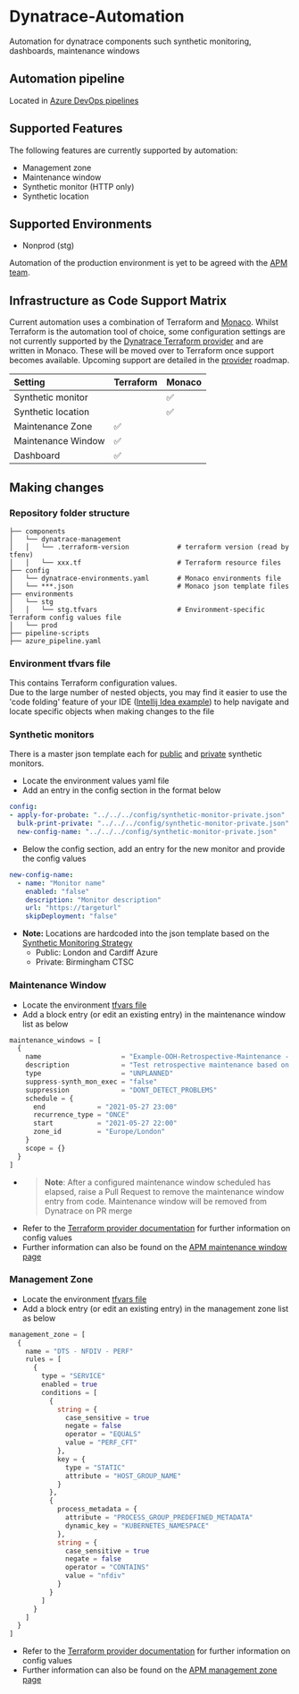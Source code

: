 # Dynatrace-Automation
Automation for dynatrace components such synthetic monitoring, dashboards, maintenance windows

## Automation pipeline
Located in [Azure DevOps pipelines](https://dev.azure.com/hmcts/PlatformOperations/_build?definitionId=495&_a=summary)

## Supported Features
The following features are currently supported by automation:
* Management zone
* Maintenance window
* Synthetic monitor (HTTP only)
* Synthetic location

## Supported Environments
* Nonprod (stg) 
  
Automation of the production environment is yet to be agreed with the [APM team](https://tools.hmcts.net/confluence/display/APM/Roles+and+Responsibilities).

## Infrastructure as Code Support Matrix
Current automation uses a combination of Terraform and [Monaco](https://dynatrace-oss.github.io/dynatrace-monitoring-as-code/).  Whilst Terraform is the automation tool of choice, some configuration settings are not currently supported by the [Dynatrace Terraform provider](https://github.com/dynatrace-oss/terraform-provider-dynatrace#currently-supported-configuration-settings) and are written in Monaco.  These will be moved over to Terraform once support becomes available.  Upcoming support are detailed in the [provider](https://github.com/dynatrace-oss/terraform-provider-dynatrace/issues/13) roadmap.
   
|Setting|Terraform|Monaco|
|:---|:---|:---|
|Synthetic monitor|  |:white_check_mark:|
|Synthetic location|  |:white_check_mark:|
|Maintenance Zone|:white_check_mark:| |
|Maintenance Window|:white_check_mark:| |
|Dashboard|:white_check_mark:| |

## Making changes

### Repository folder structure

    ├── components
    │   └── dynatrace-management
    │   │   └── .terraform-version            # terraform version (read by tfenv)
    │   │   └── xxx.tf                        # Terraform resource files
    ├── config  
    │   └── dynatrace-environments.yaml       # Monaco environments file 
    │   └── ***.json                          # Monaco json template files
    ├── environments
    │   └── stg                                    
    │   │   └── stg.tfvars                    # Environment-specific Terraform config values file
    │   └── prod                                   
    ├── pipeline-scripts  
    ├── azure_pipeline.yaml

### Environment tfvars file
This contains Terraform configuration values.  
Due to the large number of nested objects, you may find it easier to use the 'code folding' feature of your IDE ([Intellij Idea example](https://www.jetbrains.com/help/rider/Code_Folding.html#specifying_prefs)) to help navigate and locate specific objects when making changes to the file

### Synthetic monitors
There is a master json template each for [public](https://github.com/hmcts/dynatrace-automation/blob/master/config/synthetic-monitor-public.json) and [private](https://github.com/hmcts/dynatrace-automation/blob/master/config/synthetic-monitor-private.json) synthetic monitors.
   
* Locate the environment values yaml file
* Add an entry in the config section in the format below
```yaml
config:
- apply-for-probate: "../../../config/synthetic-monitor-private.json"
  bulk-print-private: "../../../config/synthetic-monitor-private.json"
  new-config-name: "../../../config/synthetic-monitor-private.json"
```
* Below the config section, add an entry for the new monitor and provide the config values
```yaml
new-config-name:
  - name: "Monitor name"
    enabled: "false"
    description: "Monitor description"
    url: "https://targeturl"
    skipDeployment: "false"
```
* **Note:** Locations are hardcoded into the json template based on the [Synthetic Monitoring Strategy](https://tools.hmcts.net/confluence/display/APM/Synthetic+Monitoring+Strategy)
  * Public: London and Cardiff Azure
  * Private: Birmingham CTSC

### Maintenance Window
* Locate the environment [tfvars file](https://github.com/hmcts/dynatrace-automation/blob/master/environments/stg/stg.tfvars)
* Add a block entry (or edit an existing entry) in the maintenance window list as below
```terraform
maintenance_windows = [
  {
    name                    = "Example-OOH-Retrospective-Maintenance - empty scope"
    description             = "Test retrospective maintenance based on a previous P1 example \n with empty scope i.e. all environment"
    type                    = "UNPLANNED"
    suppress-synth_mon_exec = "false"
    suppression             = "DONT_DETECT_PROBLEMS"
    schedule = {
      end             = "2021-05-27 23:00"
      recurrence_type = "ONCE"
      start           = "2021-05-27 22:00"
      zone_id         = "Europe/London"
    }
    scope = {}
  }
]
```
* > **Note**: After a configured maintenance window scheduled has elapsed, raise a Pull Request to remove the maintenance window entry from code.  Maintenance window will be removed from Dynatrace on PR merge
* Refer to the [Terraform provider documentation](https://registry.terraform.io/providers/dynatrace-oss/dynatrace/latest/docs/resources/maintenance_window) for further information on config values
* Further information can also be found on the [APM maintenance window page](https://tools.hmcts.net/confluence/display/APM/Maintenance+Windows)

### Management Zone
* Locate the environment [tfvars file](https://github.com/hmcts/dynatrace-automation/blob/master/environments/stg/stg.tfvars)
* Add a block entry (or edit an existing entry) in the management zone list as below
```terraform
management_zone = [
  {
    name = "DTS - NFDIV - PERF"
    rules = [
      {
        type = "SERVICE"
        enabled = true
        conditions = [
          {
            string = {
              case_sensitive = true
              negate = false
              operator = "EQUALS"
              value = "PERF_CFT"
            },
            key = {
              type = "STATIC"
              attribute = "HOST_GROUP_NAME"
            }
          },
          {
            process_metadata = {
              attribute = "PROCESS_GROUP_PREDEFINED_METADATA"
              dynamic_key = "KUBERNETES_NAMESPACE"
            },
            string = {
              case_sensitive = true
              negate = false
              operator = "CONTAINS"
              value = "nfdiv"
            }
          }
        ]
      }
    ]
  }
]
```
* Refer to the [Terraform provider documentation](https://registry.terraform.io/providers/dynatrace-oss/dynatrace/latest/docs/resources/maintenance_window) for further information on config values
* Further information can also be found on the [APM management zone page](https://tools.hmcts.net/confluence/pages/viewpage.action?pageId=1496582176#APMWaysofWorking-ManagementZones)